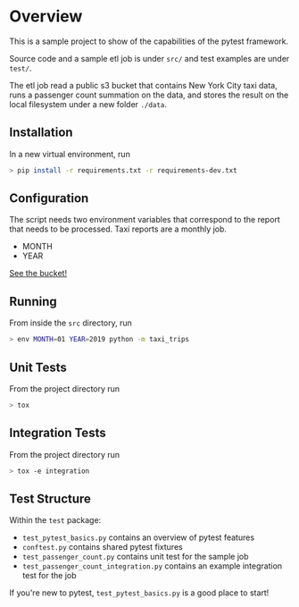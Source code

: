 # Overview

This is a sample project to show of the capabilities of the pytest
framework.

Source code and a sample etl job is under `src/` and test examples
are under `test/`.

The etl job read a public s3 bucket that contains
New York City taxi data, runs a passenger count summation
on the data, and stores the result on the local filesystem
under a new folder `./data`.

## Installation

In a new virtual environment, run 

```bash
> pip install -r requirements.txt -r requirements-dev.txt
```

## Configuration

The script needs two environment variables that correspond to the report
that needs to be processed.  Taxi reports are a monthly job.
* MONTH
* YEAR

[See the bucket!](https://www1.nyc.gov/site/tlc/about/tlc-trip-record-data.page)

## Running

From inside the `src` directory, run

```bash
> env MONTH=01 YEAR=2019 python -m taxi_trips
```

## Unit Tests

From the project directory run

```bash
> tox
```

## Integration Tests

From the project directory run

```bash
> tox -e integration
```

## Test Structure

Within the `test` package:
* `test_pytest_basics.py` contains an overview of pytest features
* `conftest.py` contains shared pytest fixtures
* `test_passenger_count.py` contains unit test for the sample job
* `test_passenger_count_integration.py` contains an example integration test for the job

If you're new to pytest, `test_pytest_basics.py` is a good place to start!
